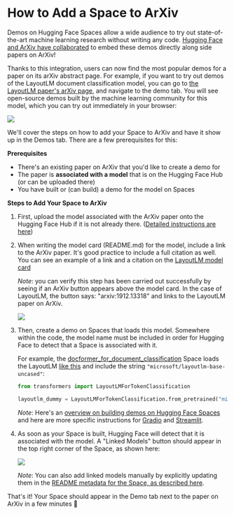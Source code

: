 # How to Add a Space to ArXiv

Demos on Hugging Face Spaces allow a wide audience to try out state-of-the-art machine
learning research without writing any code. [Hugging Face and ArXiv have collaborated](https://huggingface.co/blog/arxiv) 
to embed these demos directly along side papers on ArXiv!

Thanks to this integration, users can now find the most popular demos for a paper on its arXiv abstract page. For example, if you want to try out demos of the LayoutLM document classification model, you can go to [the LayoutLM paper's arXiv page](https://arxiv.org/abs/1912.13318), and navigate to the demo tab. You will see open-source demos built by the machine learning community for this model, which you can try out immediately in your browser:

![](https://huggingface.co/datasets/huggingface/documentation-images/resolve/main/hub/layout-lm-space-arxiv.gif)

We'll cover the steps on how to add your Space to ArXiv and have it show up in  the Demos tab. There are a few prerequisites for this:

**Prerequisites**

* There's an existing paper on ArXiv that you'd like to create a demo for
* The paper is **associated with a model** that is on the Hugging Face Hub (or can be uploaded there)
* You have built or (can build) a demo for the model on Spaces

**Steps to Add Your Space to ArXiv**

1. First, upload the model associated with the ArXiv paper onto the Hugging Face Hub if it is not already there. ([Detailed instructions are here](./models-uploading))

2. When writing the model card (README.md) for the model, include a link to the ArXiv paper. It's good practice to include a full citation as well. You can see an example of a link and a citation on the [LayoutLM model card](https://huggingface.co/microsoft/layoutlm-base-uncased)

    *Note*: you can verify this step has been carried out successfully by seeing if an ArXiv button appears above the model card. In the case of LayoutLM, the button says: "arxiv:1912.13318" and links to the LayoutLM paper on ArXiv.

    ![](https://huggingface.co/datasets/huggingface/documentation-images/resolve/main/arxiv-button.png)

3. Then, create a demo on Spaces that loads this model. Somewhere within the code, the model name must be included in order for Hugging Face to detect that a Space is associated with it.

    For example, the [docformer_for_document_classification](https://huggingface.co/spaces/iakarshu/docformer_for_document_classification) Space loads the LayoutLM [like this](https://huggingface.co/spaces/iakarshu/docformer_for_document_classification/blob/main/modeling.py#L484) and include the string `"microsoft/layoutlm-base-uncased"`:

    ```py
    from transformers import LayoutLMForTokenClassification
    
    layoutlm_dummy = LayoutLMForTokenClassification.from_pretrained("microsoft/layoutlm-base-uncased", num_labels=1)
    ```

    *Note*: Here's an [overview on building demos on Hugging Face Spaces](./spaces-overview) and here are more specific instructions for [Gradio](./spaces-sdks-gradio) and [Streamlit](./spaces-sdks-streamlit). 

4. As soon as your Space is built, Hugging Face will detect that it is associated with the model. A "Linked Models" button should appear in the top right corner of the Space, as shown here: 

    ![](https://huggingface.co/datasets/huggingface/documentation-images/resolve/main/linked-models.png)
    
    *Note*:  You can also add linked models manually by explicitly updating them in the [README metadata for the Space, as described here](https://huggingface.co/docs/hub/spaces-config-reference).


That's it! Your Space should appear in the Demo tab next to the paper on ArXiv in a few minutes 🤗
